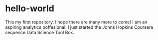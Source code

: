 # hello-world
This my first repository. I hope there are many more to come!
I am an aspiring analytics poffesional.  I just started the Johns Hopkins Coursera sequence 
Data Science Tool Box.
